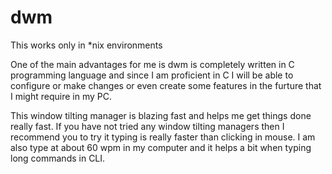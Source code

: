 # dwm
This works only in \*nix environments

One of the main advantages for me is dwm is completely written in C programming language
and since I am proficient in C I will be able to configure or make changes or even create some
features in the furture that I might require in my PC.

This window tilting manager is blazing fast and helps me get things done really fast.
If you have not tried any window tilting managers then I recommend you to try it
typing is really faster than clicking in mouse. I am also type at about 60 wpm in
my computer and it helps a bit when typing long commands in CLI.
